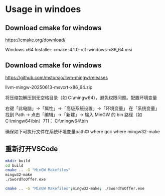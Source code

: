 
# Usage in windoes
## Download cmake for windows
https://cmake.org/download/

Windows x64 Installer:	cmake-4.1.0-rc1-windows-x86_64.msi

## Download cmake for windows
https://github.com/mstorsjo/llvm-mingw/releases

llvm-mingw-20250613-msvcrt-x86_64.zip

将压缩包解压到无空格目录（如 C:\mingw64），避免权限问题。‌配置环境变量‌

右键「此电脑」→「属性」→「高级系统设置」→「环境变量」
在「系统变量」找到 Path → 点击「编辑」→「新建」→ 输入 MinGW 的 bin 路径（如 C:\mingw64\bin）711：
C:\mingw64\bin

确保如下可执行文件在系统环境变量path中
where gcc
where mingw32-make

## 重新打开VSCode
```bash
mkdir build
cd build
cmake .. -G "MinGW Makefiles"
mingw32-make
./SwordToOffer.exe

cmake .. -G "MinGW Makefiles";mingw32-make; ./SwordToOffer.exe
```